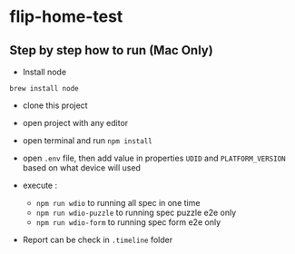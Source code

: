 # flip-home-test

## Step by step how to run (Mac Only)
- Install node 

```brew install node ```

-  clone this project
- open project with any editor
- open terminal and run 
```npm install```

- open `.env` file, then add value in properties `UDID` and `PLATFORM_VERSION` based on what device will used
- execute :

    - `npm run wdio` to running all spec in one time
    - `npm run wdio-puzzle` to running spec puzzle e2e only
    - `npm run wdio-form` to running spec form e2e only


- Report can be check in `.timeline` folder
